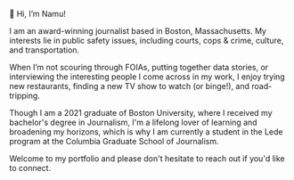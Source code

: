 👋 Hi, I’m Namu! 

I am an award-winning journalist based in Boston, Massachusetts. My interests lie in public safety issues, including courts, cops & crime, culture, and transportation. 

When I’m not scouring through FOIAs, putting together data stories, or interviewing the interesting people I come across in my work, I enjoy trying new restaurants, finding a new TV show to watch (or binge!), and road-tripping.

Though I am a 2021 graduate of Boston University, where I received my bachelor's degree in Journalism, I'm a lifelong lover of learning and broadening my horizons, which is why I am currently a student in the Lede program at the Columbia Graduate School of Journalism.

Welcome to my portfolio and please don't hesitate to reach out if you'd like to connect.

<!---
namu-sampath/namu-sampath is a ✨ special ✨ repository because its `README.md` (this file) appears on your GitHub profile.
You can click the Preview link to take a look at your changes.
--->
